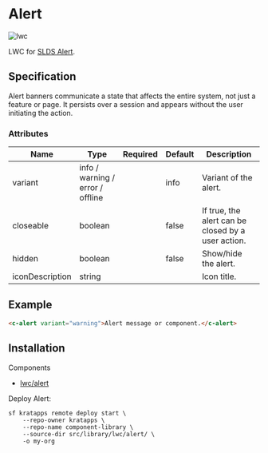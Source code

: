 # Alert

![lwc](https://img.shields.io/badge/LWC-component-blue)

LWC for [SLDS Alert](https://www.lightningdesignsystem.com/components/alert/).

## Specification

Alert banners communicate a state that affects the entire system, not just a
feature or page. It persists over a session and appears without the user
initiating the action.

### Attributes

| Name            | Type                             | Required | Default | Description                                        |
| --------------- | -------------------------------- | -------- | ------- | -------------------------------------------------- |
| variant         | info / warning / error / offline |          | info    | Variant of the alert.                              |
| closeable       | boolean                          |          | false   | If true, the alert can be closed by a user action. |
| hidden          | boolean                          |          | false   | Show/hide the alert.                               |
| iconDescription | string                           |          |         | Icon title.                                        |

## Example

```html
<c-alert variant="warning">Alert message or component.</c-alert>
```

## Installation

Components

-   [lwc/alert](https://github.com/kratapps/component-library/tree/main/src/library/lwc/alert)

Deploy Alert:

```shell
sf kratapps remote deploy start \
    --repo-owner kratapps \
    --repo-name component-library \
    --source-dir src/library/lwc/alert/ \
    -o my-org
```
